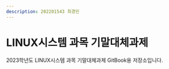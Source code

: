 ```yaml
---
description: 202201543 최경민
---
```


# LINUX시스템 과목 기말대체과제

2023학년도 LINUX시스템 과목 기말대체과제 GitBook용 저장소입니다.
